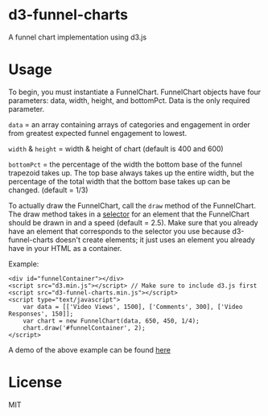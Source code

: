 d3-funnel-charts
================

A funnel chart implementation using d3.js

Usage
=====
To begin, you must instantiate a FunnelChart.  FunnelChart objects have four parameters: data, width, height, and bottomPct.  Data is the only required parameter.

`data` = an array containing arrays of categories and engagement in order from greatest expected funnel engagement to lowest.  

`width` & `height` = width & height of chart (default is 400 and 600)

`bottomPct` = the percentage of the width the bottom base of the funnel trapezoid takes up.  The top base always takes up the entire width, but the percentage of the total width that the bottom base takes up can be changed.  (default = 1/3)

To actually draw the FunnelChart, call the `draw` method of the FunnelChart.  The draw method takes in a [selector](https://github.com/mbostock/d3/wiki/Selections) for an element that the FunnelChart should be drawn in and a speed (default = 2.5).  Make sure that you already have an element that corresponds to the selector you use because d3-funnel-charts doesn't create elements; it just uses an element you already have in your HTML as a container.

Example:

    <div id="funnelContainer"></div>
    <script src="d3.min.js"></script> // Make sure to include d3.js first
    <script src="d3-funnel-charts.min.js"></script>
    <script type="text/javascript">
        var data = [['Video Views', 1500], ['Comments', 300], ['Video Responses', 150]];
        var chart = new FunnelChart(data, 650, 450, 1/4);
        chart.draw('#funnelContainer', 2);
    </script>
  
A demo of the above example can be found [here](http://smithamilli.com/blog/funnel-charts-in-d3.js/)

License
======
MIT
